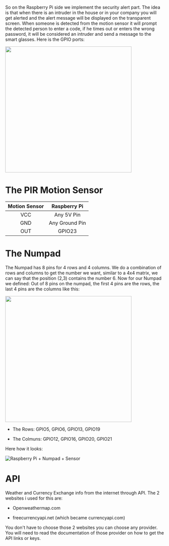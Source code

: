 So on the Raspberry Pi side we implement the security alert part.
The idea is that when there is an intruder in the house or in your company you will get alerted
and the alert message will be displayed on the transparent screen. When someone is detected from the motion sensor
it will prompt the detected person to enter a code, if he times out or enters the wrong password, 
it will be considered an intruder and send a message to the smart glasses.
Here is the GPIO ports:

<img src = "https://github.com/Myutaze/SmartTransparentOLEDGlasses/assets/123553691/8c53ee57-da07-4d50-ae83-6e5db1fd881c" width="400" >



# The PIR Motion Sensor

|     Motion Sensor     |     Raspberry Pi   |
| :-------------: | :-------------: |
|     VCC      |       Any 5V Pin      |
|     GND       |      Any Ground Pin      |
|     OUT       |       GPIO23     |

# The Numpad

The Numpad has 8 pins for 4 rows and 4 columns. We do a combination of rows and columns to get the number we want,
similar to a 4x4 matrix, we can say that the position (2,3) contains the number 6. Now for our Numpad we defined:
Out of 8 pins on the numpad, the first 4 pins are the rows, the last 4 pins are the columns like this:

<img src = "https://github.com/Myutaze/SmartTransparentOLEDGlasses/assets/123553691/40dd4066-4385-44c7-901d-e77dedff013c" width = 400>

- The Rows: GPIO5, GPIO6, GPIO13, GPIO19

- The Colmuns: GPIO12, GPIO16, GPIO20, GPIO21


Here how it looks:

![Raspberry Pi  + Numpad + Sensor ](https://github.com/Myutaze/SmartTransparentOLEDGlasses/assets/123553691/fa56e5db-aa2e-4f44-bfe5-0cee43fc496d)


# API

Weather and Currency Exchange info from the internet through API. 
The 2 websites i used for this are:

- Openweathermap.com

- freecurrencyapi.net (which became currencyapi.com)

You don't have to choose those 2 websites you can choose any provider. You will need to read the documentation of those provider on how to get the API links or keys.


